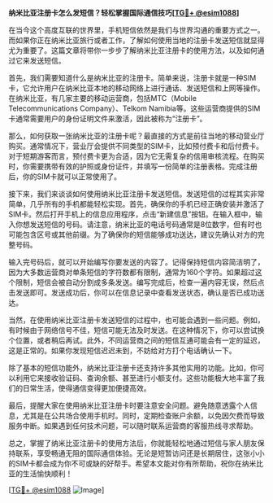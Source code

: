 **纳米比亚注册卡怎么发短信？轻松掌握国际通信技巧[[TG💪+ @esim1088](https://t.me/s/esim1088)]**

在当今这个高度互联的世界里，手机短信依然是我们与世界沟通的重要方式之一。而如果你正在纳米比亚旅行或者工作，了解如何使用当地的注册卡发送短信就显得尤为重要了。这篇文章将带你一步步了解纳米比亚注册卡的使用方法，以及如何通过它来发送短信。

首先，我们需要知道什么是纳米比亚的注册卡。简单来说，注册卡就是一种SIM卡，它允许用户在纳米比亚本地的移动网络上进行通话、发送短信和上网等操作。在纳米比亚，有几家主要的移动运营商，包括MTC（Mobile Telecommunications Company）、Telkom Namibia等。这些运营商提供的SIM卡通常需要用户的身份证明文件来激活，因此被称为“注册卡”。

那么，如何获取一张纳米比亚的注册卡呢？最直接的方式是前往当地的移动营业厅购买。通常情况下，营业厅会提供不同类型的SIM卡，比如预付费卡和后付费卡。对于短期游客而言，预付费卡更为合适，因为它无需复杂的信用审核流程。在购买时，你需要携带有效的护照或身份证件，并填写一份简单的注册表格。完成注册后，你的SIM卡就可以正常使用了。

接下来，我们来谈谈如何使用纳米比亚注册卡发送短信。发送短信的过程其实非常简单，几乎所有的手机都能轻松实现。首先，确保你的手机已经正确安装并激活了SIM卡。然后打开手机上的信息应用程序，点击“新建信息”按钮。在输入框中，输入你想发送短信的号码。请注意，纳米比亚的电话号码通常是8位数字，但有时也可能包含区号或其他前缀。为了确保你的短信能够成功送达，建议先确认对方的完整号码。

输入完号码后，就可以开始编写你要发送的内容了。记得保持短信内容简洁明了，因为大多数运营商对单条短信的字符数都有限制，通常为160个字符。如果超过这个限制，短信会被自动分割成多条发送。编写完成后，检查一遍内容无误，然后点击发送即可。发送成功后，你可以在信息记录中查看发送状态，确认是否已成功送达。

当然，在使用纳米比亚注册卡发送短信的过程中，也可能会遇到一些问题。例如，有时候由于网络信号不佳，短信可能无法及时发送。在这种情况下，你可以尝试换个位置，或者稍后再试。此外，不同运营商之间的短信互通可能会有一定的延迟，这是正常的。如果你发现短信迟迟未到，不妨给对方打个电话确认一下。

除了基本的短信功能外，纳米比亚注册卡还支持许多其他实用的功能。比如，你可以利用它来接收验证码、查询余额、甚至进行小额支付。这些功能极大地丰富了我们的日常生活，使得通信变得更加便捷高效。

最后，提醒大家在使用纳米比亚注册卡时要注意安全问题。避免随意透露个人信息，尤其是在公共场合使用手机时。同时，定期检查账户余额，以免因欠费而导致服务中断。如果遇到任何技术问题，可以随时联系运营商的客服热线寻求帮助。

总之，掌握了纳米比亚注册卡的使用方法后，你就能轻松地通过短信与家人朋友保持联系，享受畅通无阻的国际通信体验。无论是短暂访问还是长期居住，这张小小的SIM卡都会成为你不可或缺的好帮手。希望本文能对你有所帮助，祝你在纳米比亚的生活愉快顺利！

[[TG💪+ @esim1088](https://t.me/s/esim1088) ![Image](https://i.postimg.cc/4NQfJmqS/Snipaste-2025-05-13-00-14-12.png)]